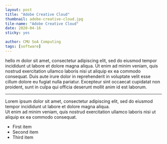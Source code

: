 ```yaml
---
layout: post
title: "Adobe Creative Cloud"
thumbnail: adobe-creative-cloud.jpg
tile-name: "Adobe Creative Cloud"
date: 2020-04-16
sticky: yes

author: CMU SoA Computing
tags: [software]
---
```


hello m dolor sit amet, consectetur adipiscing elit, sed do eiusmod tempor incididunt ut labore et dolore magna aliqua. Ut enim ad minim veniam, quis nostrud exercitation ullamco laboris nisi ut aliquip ex ea commodo consequat. Duis aute irure dolor in reprehenderit in voluptate velit esse cillum dolore eu fugiat nulla pariatur. Excepteur sint occaecat cupidatat non proident, sunt in culpa qui officia deserunt mollit anim id est laborum.
 
---

Lorem ipsum dolor sit amet, consectetur adipiscing elit, sed do eiusmod tempor incididunt ut labore et dolore magna aliqua. 
<br>
Ut enim ad minim veniam, quis nostrud exercitation ullamco laboris nisi ut aliquip ex ea commodo consequat. 

- First item
- Second item
- Third item


